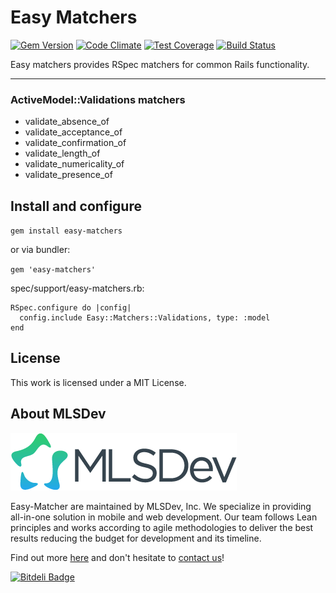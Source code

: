 # Easy Matchers

[![Gem Version](https://badge.fury.io/rb/easy-matchers.svg)](https://badge.fury.io/rb/easy-matchers)
[![Code Climate](https://codeclimate.com/github/MLSDev/easy-matchers/badges/gpa.svg)](https://codeclimate.com/github/MLSDev/easy-matchers)
[![Test Coverage](https://codeclimate.com/github/MLSDev/easy-matchers/badges/coverage.svg)](https://codeclimate.com/github/MLSDev/easy-matchers/coverage)
[![Build Status](https://travis-ci.org/MLSDev/easy-matchers.svg)](https://travis-ci.org/MLSDev/easy-matchers)

Easy matchers provides RSpec matchers for common Rails functionality.

----

### ActiveModel::Validations matchers

* validate_absence_of
* validate_acceptance_of
* validate_confirmation_of
* validate_length_of
* validate_numericality_of
* validate_presence_of

## Install and configure

`gem install easy-matchers`

or via bundler:

`gem 'easy-matchers'`

spec/support/easy-matchers.rb:
```
RSpec.configure do |config|
  config.include Easy::Matchers::Validations, type: :model
end
```

## License

This work is licensed under a MIT License.

## About MLSDev

[<img src="/mlsdev-logo.png" alt="MLSDev.com">][mlsdev]

Easy-Matcher are maintained by MLSDev, Inc. We specialize in providing all-in-one solution in mobile and web development. Our team follows Lean principles and works according to agile methodologies to deliver the best results reducing the budget for development and its timeline. 

Find out more [here][mlsdev] and don't hesitate to [contact us][contact]!

[mlsdev]: http://mlsdev.com
[contact]: http://mlsdev.com/contact_us


[![Bitdeli Badge](https://d2weczhvl823v0.cloudfront.net/MLSDev/easy-matchers/trend.png)](https://bitdeli.com/free "Bitdeli Badge")

